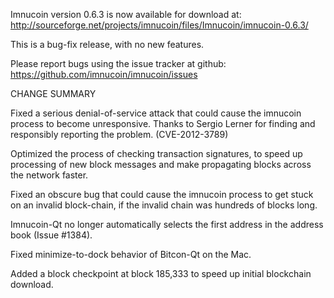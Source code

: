 Imnucoin version 0.6.3 is now available for download at:
  http://sourceforge.net/projects/imnucoin/files/Imnucoin/imnucoin-0.6.3/

This is a bug-fix release, with no new features.

Please report bugs using the issue tracker at github:
  https://github.com/imnucoin/imnucoin/issues

CHANGE SUMMARY

Fixed a serious denial-of-service attack that could cause the
imnucoin process to become unresponsive. Thanks to Sergio Lerner
for finding and responsibly reporting the problem. (CVE-2012-3789)

Optimized the process of checking transaction signatures, to
speed up processing of new block messages and make propagating
blocks across the network faster.

Fixed an obscure bug that could cause the imnucoin process to get
stuck on an invalid block-chain, if the invalid chain was
hundreds of blocks long.

Imnucoin-Qt no longer automatically selects the first address
in the address book (Issue #1384).

Fixed minimize-to-dock behavior of Bitcon-Qt on the Mac.

Added a block checkpoint at block 185,333 to speed up initial
blockchain download.
